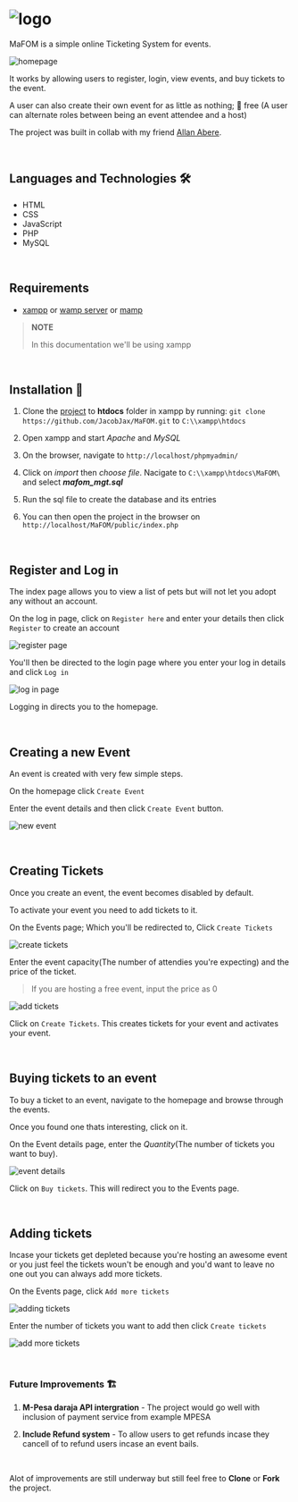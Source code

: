 # ![logo](ill/logo.PNG) 

MaFOM is a simple online Ticketing System for events.

![homepage](ill/home.PNG)


It works by allowing users to register, login, view events, and buy tickets to the event.

A user can also create their own event for as little as nothing; 💯 free (A user can alternate roles between being an event attendee and a host)

The project was built in collab with my friend [Allan Abere](https://github.com/Allan70).

<br>

## Languages and Technologies 🛠

* HTML
* CSS
* JavaScript
* PHP
* MySQL

<br>

## Requirements

* [xampp](https://www.apachefriends.org/index.html) or [wamp server](https://sourceforge.net/projects/wampserver/) or [mamp](https://www.mamp.info/en/windows/)

>**NOTE**
>
> In this documentation we'll be using xampp

<br>

## Installation 💾

1. Clone the [project](https://github.com/JacobJax/MaFOM.git) to **htdocs** folder in xampp by running: 
`git clone https://github.com/JacobJax/MaFOM.git` to `C:\\xampp\htdocs`

1. Open xampp and start *Apache* and *MySQL*

1. On the browser, navigate to `http://localhost/phpmyadmin/` 

1. Click on *import* then *choose file*. Nacigate to `C:\\xampp\htdocs\MaFOM\` and select _**mafom_mgt.sql**_ 

1. Run the sql file to create the database and its entries

1. You can then open the project in the browser on `http://localhost/MaFOM/public/index.php`


<br>


## Register and Log in
The index page allows you to view a list of pets but will not let you adopt any without an account.

On the log in page, click on `Register here` and enter your details then click `Register` to create an account

![register page](ill/register.PNG)

You'll then be directed to the login page where you enter your log in details and click `Log in`

![log in page](ill/login.PNG)

Logging in directs you to the homepage.


<br>

## Creating a new Event

An event is created with very few simple steps.

On the homepage click `Create Event`

Enter the event details and then click `Create Event` button.

![new event](ill/new.PNG)


<br>

## Creating Tickets 
Once you create an event, the event becomes disabled by default.

To activate your event you need to add tickets to it.

On the Events page; Which you'll be redirected to, Click `Create Tickets`

![create tickets](ill/view1.PNG)

Enter the event capacity(The number of attendies you're expecting) and the price of the ticket.

> If you are hosting a free event, input the price as 0


![add tickets](ill/addticket.PNG)

Click on `Create Tickets`. This creates tickets for your event and activates your event.


<br>


## Buying tickets to an event

To buy a ticket to an event, navigate to the homepage and browse through the events.

Once you found one thats interesting, click on it.

On the Event details page, enter the *Quantity*(The number of tickets you want to buy).

![event details](ill/evndetails.PNG)

Click on `Buy tickets`. This will redirect you to the Events page.

<br>


## Adding tickets

Incase your tickets get depleted because you're hosting an awesome event or you just feel the tickets woun't be enough and you'd want to leave no one out you can always add more tickets.

On the Events page, click `Add more tickets`

![adding tickets](ill/view2.PNG)

Enter the number of tickets you want to add then click `Create tickets`

![add more tickets](ill/inctickets.PNG)


<br>


### Future Improvements 🏗 

1. **M-Pesa daraja API intergration** - The project would go well with inclusion of payment service from example MPESA

1. **Include Refund system** - To allow users to get refunds incase they cancell of to refund users incase an event bails.


<br>

Alot of improvements are still underway but still feel free to **Clone** or **Fork** the project.
